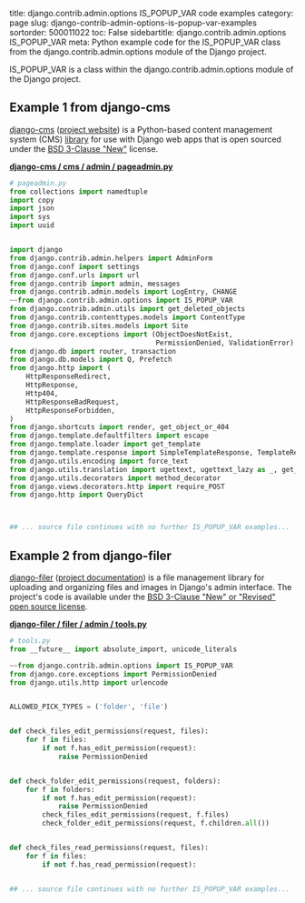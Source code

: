 title: django.contrib.admin.options IS_POPUP_VAR code examples
category: page
slug: django-contrib-admin-options-is-popup-var-examples
sortorder: 500011022
toc: False
sidebartitle: django.contrib.admin.options IS_POPUP_VAR
meta: Python example code for the IS_POPUP_VAR class from the django.contrib.admin.options module of the Django project.


IS_POPUP_VAR is a class within the django.contrib.admin.options module of the Django project.


## Example 1 from django-cms
[django-cms](https://github.com/divio/django-cms)
([project website](https://www.django-cms.org/en/)) is a Python-based
content management system (CMS) [library](https://pypi.org/project/django-cms/)
for use with Django web apps that is open sourced under the
[BSD 3-Clause "New"](https://github.com/divio/django-cms/blob/develop/LICENSE)
license.

[**django-cms / cms / admin / pageadmin.py**](https://github.com/divio/django-cms/blob/develop/cms/admin/pageadmin.py)

```python
# pageadmin.py
from collections import namedtuple
import copy
import json
import sys
import uuid


import django
from django.contrib.admin.helpers import AdminForm
from django.conf import settings
from django.conf.urls import url
from django.contrib import admin, messages
from django.contrib.admin.models import LogEntry, CHANGE
~~from django.contrib.admin.options import IS_POPUP_VAR
from django.contrib.admin.utils import get_deleted_objects
from django.contrib.contenttypes.models import ContentType
from django.contrib.sites.models import Site
from django.core.exceptions import (ObjectDoesNotExist,
                                    PermissionDenied, ValidationError)
from django.db import router, transaction
from django.db.models import Q, Prefetch
from django.http import (
    HttpResponseRedirect,
    HttpResponse,
    Http404,
    HttpResponseBadRequest,
    HttpResponseForbidden,
)
from django.shortcuts import render, get_object_or_404
from django.template.defaultfilters import escape
from django.template.loader import get_template
from django.template.response import SimpleTemplateResponse, TemplateResponse
from django.utils.encoding import force_text
from django.utils.translation import ugettext, ugettext_lazy as _, get_language
from django.utils.decorators import method_decorator
from django.views.decorators.http import require_POST
from django.http import QueryDict



## ... source file continues with no further IS_POPUP_VAR examples...

```


## Example 2 from django-filer
[django-filer](https://github.com/divio/django-filer)
([project documentation](https://django-filer.readthedocs.io/en/latest/))
is a file management library for uploading and organizing files and images
in Django's admin interface. The project's code is available under the
[BSD 3-Clause "New" or "Revised" open source license](https://github.com/divio/django-filer/blob/develop/LICENSE.txt).

[**django-filer / filer / admin / tools.py**](https://github.com/divio/django-filer/blob/develop/filer/admin/tools.py)

```python
# tools.py
from __future__ import absolute_import, unicode_literals

~~from django.contrib.admin.options import IS_POPUP_VAR
from django.core.exceptions import PermissionDenied
from django.utils.http import urlencode


ALLOWED_PICK_TYPES = ('folder', 'file')


def check_files_edit_permissions(request, files):
    for f in files:
        if not f.has_edit_permission(request):
            raise PermissionDenied


def check_folder_edit_permissions(request, folders):
    for f in folders:
        if not f.has_edit_permission(request):
            raise PermissionDenied
        check_files_edit_permissions(request, f.files)
        check_folder_edit_permissions(request, f.children.all())


def check_files_read_permissions(request, files):
    for f in files:
        if not f.has_read_permission(request):


## ... source file continues with no further IS_POPUP_VAR examples...

```

